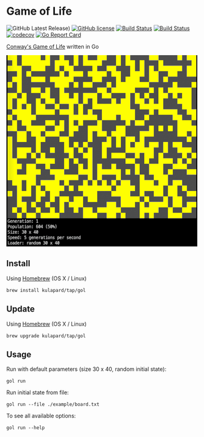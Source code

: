 # Game of Life

![GitHub Latest Release)](https://img.shields.io/github/v/release/kulapard/gol?logo=github)
[![GitHub license](https://img.shields.io/badge/license-MIT-blue.svg)](https://github.com/kulapard/gol/blob/master/LICENSE)
[![Build Status](https://github.com/kulapard/gol/actions/workflows/ci.yml/badge.svg)](https://github.com/kulapard/gol/actions/workflows/release.yml)
[![Build Status](https://github.com/kulapard/gol/actions/workflows/release.yml/badge.svg)](https://github.com/kulapard/gol/actions/workflows/release.yml)
[![codecov](https://codecov.io/github/kulapard/gol/graph/badge.svg?token=Z9SAAI8VQ4)](https://codecov.io/github/kulapard/gol)
[![Go Report Card](https://goreportcard.com/badge/github.com/kulapard/gol)](https://goreportcard.com/report/github.com/kulapard/gol)

[Conway's Game of Life](https://en.wikipedia.org/wiki/Conway%27s_Game_of_Life) written in Go

![screencast](assets/gol_random_30x40.gif)

## Install ##

Using [Homebrew](https://brew.sh/) (OS X / Linux)

```shell
brew install kulapard/tap/gol
```

## Update ##

Using [Homebrew](https://brew.sh/) (OS X / Linux)

```shell
brew upgrade kulapard/tap/gol
```

## Usage ##

Run with default parameters (size 30 x 40, random initial state):

```shell
gol run
```

Run initial state from file:

```shell
gol run --file ./example/board.txt
```

To see all available options:

```shell
gol run --help
```